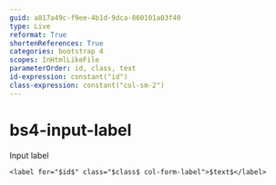 ```yaml
---
guid: a817a49c-f9ee-4b1d-9dca-860101a03f40
type: Live
reformat: True
shortenReferences: True
categories: bootstrap 4
scopes: InHtmlLikeFile
parameterOrder: id, class, text
id-expression: constant("id")
class-expression: constant("col-sm-2")
---
```


# bs4-input-label

Input label

```
<label for="$id$" class="$class$ col-form-label">$text$</label>
```
